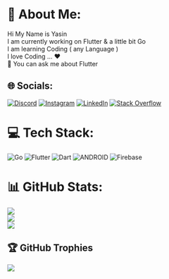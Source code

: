 # 💫 About Me:
Hi My Name is Yasin<br>I am currently working on Flutter & a little bit Go<br>I am learning Coding ( any Language )<br>I love Coding ... ❤️<br>💬 You can ask me about Flutter


## 🌐 Socials:
[![Discord](https://img.shields.io/badge/Discord-%237289DA.svg?logo=discord&logoColor=white)](https://discord.gg/Y4CN#0981) [![Instagram](https://img.shields.io/badge/Instagram-%23E4405F.svg?logo=Instagram&logoColor=white)](https://instagram.com/yasin_m_y) [![LinkedIn](https://img.shields.io/badge/LinkedIn-%230077B5.svg?logo=linkedin&logoColor=white)](https://linkedin.com/in/yasin-varaste) [![Stack Overflow](https://img.shields.io/badge/-Stackoverflow-FE7A16?logo=stack-overflow&logoColor=white)](https://stackoverflow.com/users/18146641) 

# 💻 Tech Stack:
![Go](https://img.shields.io/badge/go-%2300ADD8.svg?style=for-the-badge&logo=go&logoColor=white) ![Flutter](https://img.shields.io/badge/Flutter-%2302569B.svg?style=for-the-badge&logo=Flutter&logoColor=white) ![Dart](https://img.shields.io/badge/dart-%230175C2.svg?style=for-the-badge&logo=dart&logoColor=white) ![ANDROID](https://img.shields.io/badge/android-%2320232a.svg?style=for-the-badge&logo=android&logoColor=%a4c639) ![Firebase](https://img.shields.io/badge/firebase-%23039BE5.svg?style=for-the-badge&logo=firebase)
# 📊 GitHub Stats:
![](https://github-readme-stats.vercel.app/api?username=Y4CN&theme=react&hide_border=true&include_all_commits=true&count_private=true)<br/>
![](https://github-readme-streak-stats.herokuapp.com/?user=Y4CN&theme=react&hide_border=true)<br/>
![](https://github-readme-stats.vercel.app/api/top-langs/?username=Y4CN&theme=react&hide_border=true&include_all_commits=true&count_private=true&layout=compact)

## 🏆 GitHub Trophies
![](https://github-profile-trophy.vercel.app/?username=Y4CN&theme=chalk&no-frame=true&no-bg=true&margin-w=4)

<!-- Proudly created with GPRM ( https://gprm.itsvg.in ) -->
